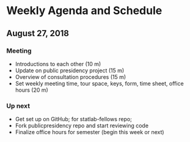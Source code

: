 # Weekly Agenda and Schedule

## August 27, 2018
### Meeting

* Introductions to each other (10 m)
* Update on public presidency project (15 m)
* Overview of consultation procedures (15 m)
* Set weekly meeting time, tour space, keys, form, time sheet, office hours (20 m)

### Up next

* Get set up on GitHub; for statlab-fellows repo; 
* Fork publicpresidency repo and start reviewing code
* Finalize office hours for semester (begin this week or next)
